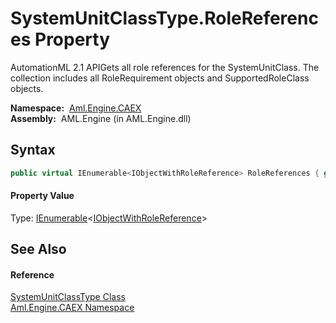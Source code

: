 SystemUnitClassType.RoleReferences Property
===========================================
AutomationML 2.1 APIGets all role references for the SystemUnitClass. The collection includes all RoleRequirement objects and SupportedRoleClass objects.

  **Namespace:**  [Aml.Engine.CAEX][1]  
  **Assembly:**  AML.Engine (in AML.Engine.dll)

Syntax
------

```csharp
public virtual IEnumerable<IObjectWithRoleReference> RoleReferences { get; }
```

#### Property Value
Type: [IEnumerable][2]&lt;[IObjectWithRoleReference][3]>

See Also
--------

#### Reference
[SystemUnitClassType Class][4]  
[Aml.Engine.CAEX Namespace][1]  

[1]: ../README.md
[2]: https://docs.microsoft.com/dotnet/api/system.collections.generic.ienumerable-1
[3]: ../IObjectWithRoleReference/README.md
[4]: README.md
[5]: https://www.automationml.org
[6]: ../../icons/logoShade.png